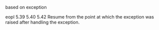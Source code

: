 based on exception

eopl 5.39 5.40 5.42
Resume from the point at which the exception was raised after handling
the exception.
